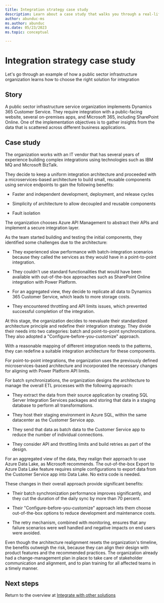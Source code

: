 ```yaml
---
title: Integration strategy case study
description: Learn about a case study that walks you through a real-life example of how a Dynamics 365 customer approached the integration strategy.
author: abunduc-ms
ms.author: abunduc
ms.date: 05/23/2023
ms.topic: conceptual

---
```

# Integration strategy case study

Let's go through an example of how a public sector infrastructure organization learns how to choose the right solution for integration

## Story

A public sector infrastructure service organization implements Dynamics 365 Customer Service. They require integration with a public-facing website, several on-premises apps, and Microsoft 365, including SharePoint Online. One of the implementation objectives is to gather insights from the data that is scattered across different business applications.

## Case study

The organization works with an IT vendor that has several years of experience building complex integrations using technologies such as IBM MQ and Microsoft BizTalk.

They decide to keep a uniform integration architecture and proceeded with a microservices-based architecture to build small, reusable components using service endpoints to gain the following benefits:

- Faster and independent development, deployment, and release cycles

- Simplicity of architecture to allow decoupled and reusable components

- Fault isolation

The organization chooses Azure API Management to abstract their APIs and implement a secure integration layer.

As the team started building and testing the initial components, they identified some challenges due to the architecture:

- They experienced slow performance with batch-integration scenarios because they called the services as they would have in a point-to-point integration.

- They couldn't use standard functionalities that would have been available with out-of-the-box approaches such as SharePoint Online integration with Power Platform.

- For an aggregated view, they decide to replicate all data to Dynamics 365 Customer Service, which leads to more storage costs.

- They encountered throttling and API limits issues, which prevented successful completion of the integration.

At this stage, the organization decides to reevaluate their standardized architecture principle and redefine their integration strategy. They divide their needs into two categories: batch and point-to-point synchronizations. They also adopted a "Configure-before-you-customize" approach.

With a reasonable mapping of different integration needs to the patterns, they can redefine a suitable integration architecture for these components.

For point-to-point integrations, the organization uses the previously defined microservices-based architecture and incorporated the necessary changes for aligning with Power Platform API limits.

For batch synchronizations, the organization designs the architecture to manage the overall ETL processes with the following approach:

- They extract the data from their source application by creating SQL Server Integration Services packages and storing that data in a staging database to perform all transformations.

- They host their staging environment in Azure SQL, within the same datacenter as the Customer Service app.

- They send that data as batch data to the Customer Service app to reduce the number of individual connections.

- They consider API and throttling limits and build retries as part of the design.

For an aggregated view of the data, they realign their approach to use Azure Data Lake, as Microsoft recommends. The out-of-the-box Export to Azure Data Lake feature requires simple configurations to export data from the Customer Service app into Data Lake. No extra code is needed.

These changes in their overall approach provide significant benefits:

- Their batch synchronization performance improves significantly, and they cut the duration of the daily sync by more than 70 percent.

- Their "Configure-before-you-customize" approach lets them choose out-of-the-box options to reduce development and maintenance costs.

- The retry mechanism, combined with monitoring, ensures that any failure scenarios were well handled and negative impacts on end users were avoided.

Even though the architecture realignment resets the organization's timeline, the benefits outweigh the risk, because they can align their design with product features and the recommended practices. The organization already had a change-management plan in place to take care of stakeholder communication and alignment, and to plan training for all affected teams in a timely manner.

## Next steps

Return to the overview at [Integrate with other solutions](integrate-other-solutions.md)  
